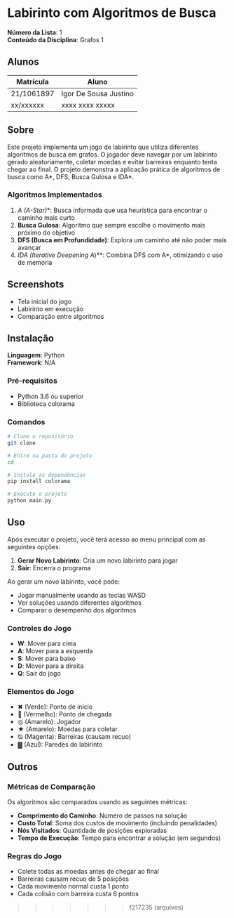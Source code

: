 # Labirinto com Algoritmos de Busca

**Número da Lista**: 1<br>
**Conteúdo da Disciplina**: Grafos 1<br>

## Alunos
|Matrícula | Aluno |
| -- | -- |
| 21/1061897  |  Igor De Sousa Justino |
| xx/xxxxxx  |  xxxx xxxx xxxxx |

## Sobre 
Este projeto implementa um jogo de labirinto que utiliza diferentes algoritmos de busca em grafos. O jogador deve navegar por um labirinto gerado aleatoriamente, coletar moedas e evitar barreiras enquanto tenta chegar ao final. O projeto demonstra a aplicação prática de algoritmos de busca como A*, DFS, Busca Gulosa e IDA*.

### Algoritmos Implementados
1. **A* (A-Star)**: Busca informada que usa heurística para encontrar o caminho mais curto
2. **Busca Gulosa**: Algoritmo que sempre escolhe o movimento mais próximo do objetivo
3. **DFS (Busca em Profundidade)**: Explora um caminho até não poder mais avançar
4. **IDA* (Iterative Deepening A*)**: Combina DFS com A*, otimizando o uso de memória

## Screenshots
- Tela inicial do jogo
- Labirinto em execução
- Comparação entre algoritmos

## Instalação 
**Linguagem**: Python<br>
**Framework**: N/A<br>

### Pré-requisitos
- Python 3.6 ou superior
- Biblioteca colorama

### Comandos
```bash
# Clone o repositório
git clone 

# Entre na pasta do projeto
cd 

# Instale as dependências
pip install colorama

# Execute o projeto
python main.py
```

## Uso 
Após executar o projeto, você terá acesso ao menu principal com as seguintes opções:

1. **Gerar Novo Labirinto**: Cria um novo labirinto para jogar
2. **Sair**: Encerra o programa

Ao gerar um novo labirinto, você pode:
- Jogar manualmente usando as teclas WASD
- Ver soluções usando diferentes algoritmos
- Comparar o desempenho dos algoritmos

### Controles do Jogo
- **W**: Mover para cima
- **A**: Mover para a esquerda
- **S**: Mover para baixo
- **D**: Mover para a direita
- **Q**: Sair do jogo

### Elementos do Jogo
- ✖ (Verde): Ponto de início
- 🏁 (Vermelho): Ponto de chegada
- ◎ (Amarelo): Jogador
- ★ (Amarelo): Moedas para coletar
- ⦰ (Magenta): Barreiras (causam recuo)
- ▓ (Azul): Paredes do labirinto

## Outros 
### Métricas de Comparação
Os algoritmos são comparados usando as seguintes métricas:
- **Comprimento do Caminho**: Número de passos na solução
- **Custo Total**: Soma dos custos de movimento (incluindo penalidades)
- **Nós Visitados**: Quantidade de posições exploradas
- **Tempo de Execução**: Tempo para encontrar a solução (em segundos)

### Regras do Jogo
- Colete todas as moedas antes de chegar ao final
- Barreiras causam recuo de 5 posições
- Cada movimento normal custa 1 ponto
- Cada colisão com barreira custa 6 pontos 
>>>>>>> f217235 (arquivos)
